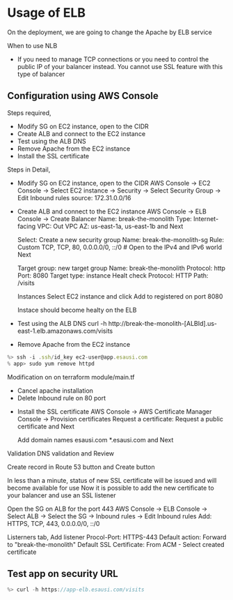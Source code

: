 # Usage of ELB
On the deployment, we are going to change the Apache by ELB service

When to use NLB
- If you need to manage TCP connections or you need to control the public IP of your balancer instead. You cannot use SSL feature with this type of balancer

## Configuration using AWS Console

Steps required,
- Modify SG on EC2 instance, open to the CIDR
- Create ALB and connect to the EC2 instance
- Test using the ALB DNS
- Remove Apache from the EC2 instance
- Install the SSL certificate

Steps in Detail,
- Modify SG on EC2 instance, open to the CIDR
AWS Console -> EC2 Console -> Select EC2 instance -> Security -> Select Security Group -> Edit Inbound rules
source: 172.31.0.0/16

- Create ALB and connect to the EC2 instance
AWS Console -> ELB Console -> Create Balancer
  Name: break-the-monolith
  Type: Internet-facing
  VPC: Out VPC
  AZ: us-east-1a, us-east-1b and Next

  Select: Create a new security group
  Name: break-the-monolith-sg
  Rule: Custom TCP, TCP, 80, 0.0.0.0/0, ::/0 # Open to the IPv4 and IPv6 world
  Next
 
  Target group: new target group
  Name: break-the-monolith
  Protocol: http
  Port: 8080
  Target type: instance
  Healt check
    Protocol: HTTP
    Path: /visits

  Instances
    Select EC2 instance and click Add to registered on port 8080

  Instace should become healty on the ELB
- Test using the ALB DNS
  curl -h http://break-the-monolith-[ALBId].us-east-1.elb.amazonaws.com/visits

- Remove Apache from the EC2 instance

```js
%> ssh -i .ssh/id_key ec2-user@app.esausi.com
% app> sudo yum remove httpd

```
   Modification on on terraform module/main.tf
   * Cancel apache installation
   * Delete Inbound rule on 80 port

- Install the SSL certificate
AWS Console -> AWS Certificate Manager Console -> Provision certificates
  Request a certificate: Request a public certificate and Next

  Add domain names
    esausi.com
    *.esausi.com  and Next

 Validation
   DNS validation and Review

 Create record in Route 53 button and Create button

 In less than a minute, status of new SSL certificate will be issued and will become available for use
 Now it is possible to add the new certificate to your balancer and use an SSL listener

Open the SG on ALB for the port 443
  AWS Console -> ELB Console -> Select ALB -> Select the SG -> Inbound rules -> Edit Inbound rules
   Add: HTTPS, TCP, 443, 0.0.0.0/0, ::/0
  
  Listerners tab, Add listener
    Procol-Port: HTTPS-443
    Default action: Forward to "break-the-monolith"
    Default SSL Certificate: From ACM - Select created certificate

## Test app on security URL

```js
%> curl -h https://app-elb.esausi.com/visits

```

